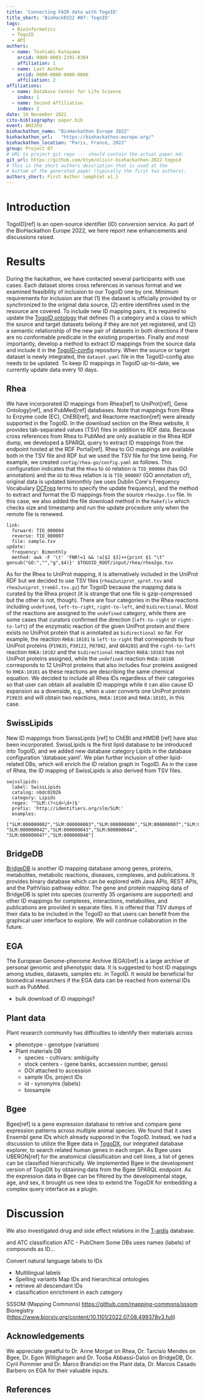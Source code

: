 ```yaml
---
title: 'Connecting FAIR data with TogoID'
title_short: 'BioHackEU22 #07: TogoID'
tags:
  - Bioinformatics
  - TogoID
  - API
authors:
  - name: Toshiaki Katayama
    orcid: 0000-0003-2391-0384
    affiliation: 1
  - name: Last Author
    orcid: 0000-0000-0000-0000
    affiliation: 2
affiliations:
  - name: Database Center for Life Science
    index: 1
  - name: Second Affiliation
    index: 2
date: 10 November 2022
cito-bibliography: paper.bib
event: BH22EU
biohackathon_name: "BioHackathon Europe 2022"
biohackathon_url:   "https://biohackathon-europe.org/"
biohackathon_location: "Paris, France, 2022"
group: Project 07
# URL to project git repo --- should contain the actual paper.md:
git_url: https://github.com/ktym/elixir-biohackathon-2022-togoid
# This is the short authors description that is used at the
# bottom of the generated paper (typically the first two authors):
authors_short: First Author \emph{et al.}
---
```



# Introduction

TogoID[ref] is an open-source identifier (ID) conversion service. As part of the BioHackathon Europe 2022, we here report new enhancements and discussions raised.

# Results

During the hackathon, we have contacted several participants with use cases. Each dataset stores cross references in various format and we examined feasibility of inclusion to our TogoID one by one. Minimum requirements for inclusion are that (1) the dataset is officially provided by or synchronized to the original data source, (2) entire identifires used in the resource are covered. To include new ID mapping pairs, it is required to update the [TogoID ontology](https://togoid.dbcls.jp/ontology) that defines (1) a category and a class to which the source and target datasets belong if they are not yet registered, and (2) a semantic relationship of the new pair of datasets in both directions if there are no conformable predicate in the existing properties. Finally and most importantly, develop a method to extract ID mappings from the source data and include it in the [TogoID-config](https://github.com/dbcls/togoid-config) repository. When the source or target dataset is newly integrated, the `dataset.yaml` file in the TogoID-config also needs to be updated. To keep ID mappings in TogoID up-to-date, we currently update data every 10 days.

## Rhea

We have incorporated ID mappings from Rhea[ref] to UniProt[ref], Gene Ontology[ref], and PubMed[ref] databases. Note that mappings from Rhea to Enzyme code (EC), ChEBI[ref], and Reactome reaction[ref] were already supported in the TogoID. In the download section on the Rhea website, it provides tab-separated values (TSV) files in addition to RDF data. Because cross references from Rhea to PubMed are only available in the Rhea RDF dump, we developed a SPARQL query to extract ID mappings from the endpoint hosted at the RDF Portal[ref]. Rhea to GO mappings are available both in the TSV file and RDF but we used the TSV file for the time being. For example, we created `config/rhea-go/config.yaml` as follows. This configuration indicates that the `Rhea` to `GO` relation is `TIO_000004` (has GO annotation) and the `GO` to `Rhea` relation is is `TIO_000007` (GO annotation of), original data is updated bimonthly (we uses Dublin Core's Frequency Vocabulary [DCFreq](https://www.dublincore.org/specifications/dublin-core/collection-description/frequency/) terms to specify the update frequency), and the method to extract and format the ID mappings from the source `rhea2go.tsv` file. In this case, we also added the file download method in the `Rakefile` which checks size and timestamp and run the update procedure only when the remote file is renewed.

```
link:
  forward: TIO_000004
  reverse: TIO_000007
  file: sample.tsv
update:
  frequency: Bimonthly
  method: awk -F '\t' 'FNR!=1 && !a[$2 $3]++{print $1 "\t" gensub("GO:","","g",$4)}' $TOGOID_ROOT/input/rhea/rhea2go.tsv
```

As for the Rhea to UniProt mapping, it is alternatively included in the UniProt RDF but we decided to use TSV files (`rhea2uniprot_sprot.tsv` and `rhea2uniprot_trembl.tsv.gz`) for TogoID because the mapping data is curated by the Rhea project (it is strange that one file is gzip-compressed but the other is not, though). There are four categories in the Rhea reactions including `undefined`, `left-to-right`, `right-to-left`, and `bidirectional`. Most of the reactions are assigned to the `undefined` category, while there are some cases that curators confirmed the direction (`left-to-right` or `right-to-left`) of the enzymatic reaction of the given UniProt protein and there exists no UniProt protein that is annotated as `bidirectional` so far. For example, the reaction `RHEA:10101` is `left-to-right` that corresponds to four UniProt proteins (`P19835`, `P30122`, `P07882`, and `Q64285`) and the `right-to-left` reaction `RHEA:10102` and the `bidirectional` reaction `RHEA:10103` has not UniProt proteins assigned, while the `undefined` reaction `RHEA:10100` corresponds to 12 UniProt proteins that also includes four proteins assigned to `RHEA:10101` as these reactions are describing the same chemical equation. We decided to include all Rhea IDs regardless of their categories so that user can obtain all available ID mappings while it can also cause ID expansion as a downside, e.g., when a user converts one UniProt protein `P19835` and will obtain two reactions, `RHEA:10100` and `RHEA:10101`, in this case.

## SwissLipids

New ID mappings from SwissLipids [ref] to ChEBI and HMDB [ref] have also been incorporated. SwissLipids is the first lipid database to be introduced into TogoID, and we added new database category Lipids in the database configuration 'database.yaml'. We plan further inclusion of other lipid-related DBs, which will enrich the ID relation graph in TogoID. As in the case of Rhea, the ID mapping of SwissLipids is also derived from TSV files.

```
swisslipids:
  label: SwissLipids
  catalog: nbdc02026
  category: Lipids
  regex: '^SLM:(?<id>\d+)$'
  prefix: 'http://identifiers.org/slm/SLM:'
  examples:
    - ["SLM:000000002","SLM:000000003","SLM:000000006","SLM:000000007","SLM:000000035", "SLM:000000042","SLM:000000043","SLM:000000044", "SLM:000000047","SLM:000000048"]
```

## BridgeDB

[BridgeDB](https://bridgedb.github.io/) is another ID mapping database among genes, proteins, metabolites, metabolic reactions, diseases, complexes, and publications. It provides binary database which can be explored with Java APIs, REST APIs, and the PathVisio pathway editor. The gene and protein mapping data of BridgeDB is splet into species (currently 35 organisms are supported) and other ID mappings for complexes, interactions, metabolites, and publications are provided in separate files. It is offered that TSV dumps of their data to be included in the TogoID so that users can benefit from the graphical user interface to explore. We will continue collaboration in the future.

## EGA

The European Genome-phenome Archive (EGA)[ref] is a large archive of personal genomic and phenotypic data. It is suggested to host ID mappings among studies, datasets, samples etc. in TogoID. It would be beneficial for biomedical researchers if the EGA data can be reached from external IDs such as PubMed.

- bulk download of ID mappings?

## Plant data

Plant research community has difficulties to identify their materials across 
* phenotype - genotype (variation)
* Plant materials DB
  * species - cultivars: ambiguity
  * stock centers - (gene banks, accsession number, genus)
  * DOI attached to accession
  * sample IDs, project IDs
  * id - synonyms (labels)
  * biosample
  

## Bgee

Bgee[ref] is a gene expression database to retrive and compare gene expression patterns across multiple animal species. We found that it uses Ensembl gene IDs which already suppored in the TogoID. Instead, we had a discussion to utilize the Bgee data in [TogoDX](https://togodx.dbcls.jp/human/), our integrated database explorer, to search related human genes in each organ. As Bgee uses UBERON[ref] for the anatomical classification and cell lines, a list of genes can be classified hierarchically. We implemented Bgee in the development version of TogoDX by obtaining data from the Bgee SPARQL endpoint. As the expression data in Bgee can be filtered by the developmental stage, age, and sex, it brought us new idea to extend the TogoDX for embedding a complex query interface as a plugin.

# Discussion

We also investigated drug and side effect relations in the [T-ardis](http://www.bioinsilico.org/T-ARDIS/) database. 

and ATC classification
ATC - PubChem
Some DBs uses names (labels) of compounds as ID...


Convert natural language labels to IDs
* Multilingual labels
* Spelling variants
Map IDs and hierarchical ontologies
* retrieve all descendant IDs
* classification enrichment in each category

SSSOM (Mapping Commons) https://github.com/mapping-commons/sssom
Bioregistry (https://www.biorxiv.org/content/10.1101/2022.07.08.499378v3.full)

## Acknowledgements

We appreciate greatful to Dr. Anne Morgat on Rhea, Dr. Tarcisio Mendes on Bgee, Dr. Egon Willighagen and Dr. Tooba Abbassi-Daloii on BridgeDB, Dr. Cyril Pommier and Dr. Marco Brandizi on the Plant data, Dr. Marcos Casado Barbero on EGA for their valuable inputs.

## References
